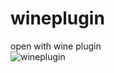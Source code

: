 # wineplugin
open with wine plugin<br/>
![wineplugin](https://github.com/bayramkarahan/wineplugin/blob/master/res.png)<br/>
